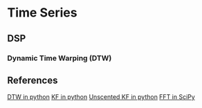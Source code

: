 # Time Series

## DSP

### Dynamic Time Warping (DTW)

## References

[DTW in python](https://github.com/wannesm/dtaidistance)
[KF in python](http://filterpy.readthedocs.io/en/latest/index.html)
[Unscented KF in python](https://pykalman.github.io/)
[FFT in SciPy](https://docs.scipy.org/doc/scipy/reference/tutorial/fftpack.html)